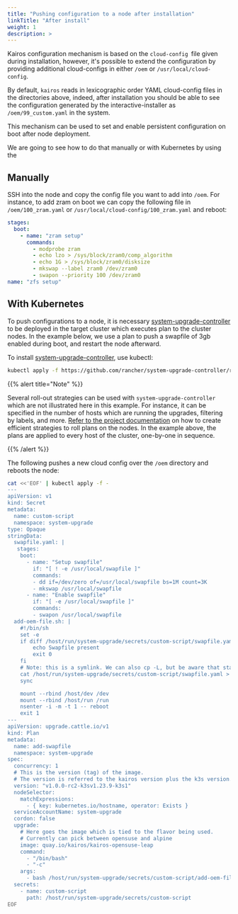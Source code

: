 ```yaml
---
title: "Pushing configuration to a node after installation"
linkTitle: "After install"
weight: 1
description: >
---
```


Kairos configuration mechanism is based on the `cloud-config `file given during installation, however, it's possible to extend the configuration by providing additional cloud-configs in either `/oem` or `/usr/local/cloud-config`.

By default, `kairos` reads in lexicographic order YAML cloud-config files in the directories above, indeed, after installation you should be able to see the configuration generated by the interactive-installer as `/oem/99_custom.yaml` in the system.

This mechanism can be used to set and enable persistent configuration on boot after node deployment.

We are going to see how to do that manually or with Kubernetes by using the 

## Manually

SSH into the node and copy the config file you want to add into `/oem`. For instance, to add zram on boot we can copy the following file in `/oem/100_zram.yaml` or `/usr/local/cloud-config/100_zram.yaml` and reboot:

```yaml
stages:
  boot:
    - name: "zram setup"
      commands:
        - modprobe zram
        - echo lzo > /sys/block/zram0/comp_algorithm
        - echo 1G > /sys/block/zram0/disksize
        - mkswap --label zram0 /dev/zram0
        - swapon --priority 100 /dev/zram0
name: "zfs setup"
```

## With Kubernetes

To push configurations to a node, it is necessary [system-upgrade-controller](https://github.com/rancher/system-upgrade-controller) to be deployed in the target cluster which executes plan to the cluster nodes. In the example below, we use a plan to push a swapfile of 3gb enabled during boot, and restart the node afterward.

To install [system-upgrade-controller](https://github.com/rancher/system-upgrade-controller), use kubectl:

```bash
kubectl apply -f https://github.com/rancher/system-upgrade-controller/releases/download/v0.9.1/system-upgrade-controller.yaml
```

{{% alert title="Note" %}}

Several roll-out strategies can be used with `system-upgrade-controller` which are not illustrated here in this example. For instance, it can be specified in the number of hosts which are running the upgrades, filtering by labels, and more. [Refer to the project documentation](https://github.com/rancher/system-upgrade-controller) on how to create efficient strategies to roll plans on the nodes. In the example above, the plans are applied to every host of the cluster, one-by-one in sequence.

{{% /alert %}}

The following pushes a new cloud config over the `/oem` directory and reboots the node:

```bash
cat <<'EOF' | kubectl apply -f -
---
apiVersion: v1
kind: Secret
metadata:
  name: custom-script
  namespace: system-upgrade
type: Opaque
stringData:
  swapfile.yaml: |
   stages:
    boot:
      - name: "Setup swapfile"
        if: "[ ! -e /usr/local/swapfile ]"
        commands:
        - dd if=/dev/zero of=/usr/local/swapfile bs=1M count=3K
        - mkswap /usr/local/swapfile
      - name: "Enable swapfile"
        if: "[ -e /usr/local/swapfile ]"
        commands:
        - swapon /usr/local/swapfile
  add-oem-file.sh: |
    #!/bin/sh
    set -e
    if diff /host/run/system-upgrade/secrets/custom-script/swapfile.yaml /host/oem/10_swapfile.yaml >/dev/null; then
        echo Swapfile present
        exit 0
    fi
    # Note: this is a symlink. We can also cp -L, but be aware that standard cp doesn't work.
    cat /host/run/system-upgrade/secrets/custom-script/swapfile.yaml > /host/oem/10_swapfile.yaml
    sync

    mount --rbind /host/dev /dev
    mount --rbind /host/run /run
    nsenter -i -m -t 1 -- reboot
    exit 1
---
apiVersion: upgrade.cattle.io/v1
kind: Plan
metadata:
  name: add-swapfile
  namespace: system-upgrade
spec:
  concurrency: 1
  # This is the version (tag) of the image.
  # The version is referred to the kairos version plus the k3s version.
  version: "v1.0.0-rc2-k3sv1.23.9-k3s1"
  nodeSelector:
    matchExpressions:
      - { key: kubernetes.io/hostname, operator: Exists }
  serviceAccountName: system-upgrade
  cordon: false
  upgrade:
    # Here goes the image which is tied to the flavor being used.
    # Currently can pick between opensuse and alpine
    image: quay.io/kairos/kairos-opensuse-leap
    command:
      - "/bin/bash"
      - "-c"
    args:
      - bash /host/run/system-upgrade/secrets/custom-script/add-oem-file.sh
  secrets:
    - name: custom-script
      path: /host/run/system-upgrade/secrets/custom-script
EOF
```
